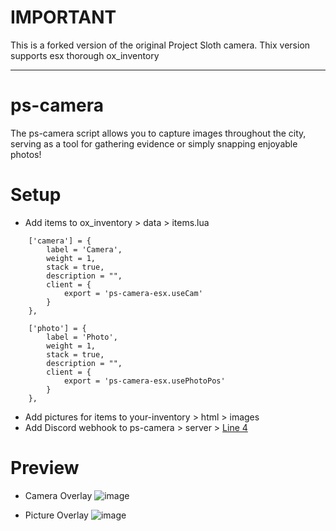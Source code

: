 # **IMPORTANT**
This is a forked version of the original Project Sloth camera. Thix version supports esx thorough ox_inventory

---

# ps-camera
The ps-camera script allows you to capture images throughout the city, serving as a tool for gathering evidence or simply snapping enjoyable photos!



# Setup

* Add items to ox_inventory > data > items.lua
```
	['camera'] = {
		label = 'Camera',
		weight = 1,
		stack = true,
		description = "",
		client = {
			export = 'ps-camera-esx.useCam'
		}
	},

	['photo'] = {
		label = 'Photo',
		weight = 1,
		stack = true,
		description = "",
		client = {
			export = 'ps-camera-esx.usePhotoPos'
		}
	},
```
* Add pictures for items to your-inventory > html > images
* Add Discord webhook to ps-camera > server > [Line 4](https://github.com/Project-Sloth/ps-camera/blob/cc0c2c35ab15840abe7533521a3ed4aac729cc60/server/sv_main.lua#L4) 

# Preview
* Camera Overlay
![image](https://user-images.githubusercontent.com/82112471/231553020-f5061241-e04a-462e-8266-a48b8efc9884.png)

* Picture Overlay
![image](https://user-images.githubusercontent.com/82112471/231553182-fd15c5f7-b908-42f7-a8d6-93185fd6e3c2.png)
